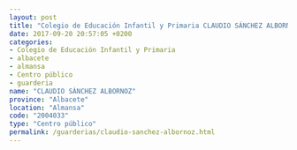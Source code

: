 ```yaml
---
layout: post
title: "Colegio de Educación Infantil y Primaria CLAUDIO SÁNCHEZ ALBORNOZ"
date: 2017-09-20 20:57:05 +0200
categories:
- Colegio de Educación Infantil y Primaria
- albacete
- almansa
- Centro público
- guarderia
name: "CLAUDIO SÁNCHEZ ALBORNOZ"
province: "Albacete"
location: "Almansa"
code: "2004033"
type: "Centro público"
permalink: /guarderias/claudio-sanchez-albornoz.html
---
```

